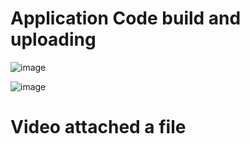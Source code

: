 # Application Code build and uploading

![image](https://github.com/user-attachments/assets/78ec6ee7-2700-4e21-86c4-895a45af3dfb)

![image](https://github.com/user-attachments/assets/f947b941-4ac4-480b-ae8f-6acce38a5ac7)


# Video attached a file

